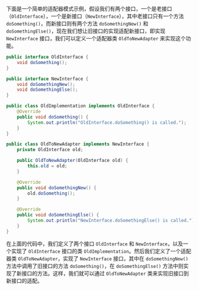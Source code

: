 下面是一个简单的适配器模式示例，假设我们有两个接口，一个是老接口（`OldInterface`），一个是新接口（`NewInterface`），其中老接口只有一个方法 `doSomething()`，而新接口则有两个方法 `doSomethingNew()` 和 `doSomethingElse()`，现在我们想让旧接口的实现适配新接口，即实现 `NewInterface` 接口，我们可以定义一个适配器类 `OldToNewAdapter` 来实现这个功能。

```java
public interface OldInterface {
    void doSomething();
}

public interface NewInterface {
    void doSomethingNew();
    void doSomethingElse();
}

public class OldImplementation implements OldInterface {
    @Override
    public void doSomething() {
        System.out.println("OldInterface.doSomething() is called.");
    }
}

public class OldToNewAdapter implements NewInterface {
    private OldInterface old;

    public OldToNewAdapter(OldInterface old) {
        this.old = old;
    }

    @Override
    public void doSomethingNew() {
        old.doSomething();
    }

    @Override
    public void doSomethingElse() {
        System.out.println("NewInterface.doSomethingElse() is called.");
    }
}
```

在上面的代码中，我们定义了两个接口 `OldInterface` 和 `NewInterface`，以及一个实现了 `OldInterface` 接口的类 `OldImplementation`。然后我们定义了一个适配器类 `OldToNewAdapter`，实现了 `NewInterface` 接口，其中在 `doSomethingNew()` 方法中调用了旧接口的方法 `doSomething()`，在 `doSomethingElse()` 方法中则实现了新接口的方法。这样，我们就可以通过 `OldToNewAdapter` 类来实现旧接口到新接口的适配。